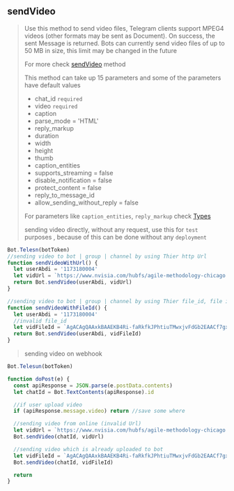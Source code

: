 ## sendVideo

> Use this method to send video files, Telegram clients support MPEG4 videos (other formats may be sent as Document). On success, the sent Message is returned. Bots can currently send video files of up to 50 MB in size, this limit may be changed in the future
>
> For more check [sendVideo](https://core.telegram.org/bots/api#sendvideo) method
>
> This method can take up 15 parameters and
> some of the parameters have default values
>
> - chat_id `required`
> - video `required`
> - caption
> - parse_mode = 'HTML'
> - reply_markup
> - duration
> - width
> - height
> - thumb
> - caption_entities
> - supports_streaming = false
> - disable_notification = false
> - protect_content = false
> - reply_to_message_id
> - allow_sending_without_reply = false
>
> For parameters like `caption_entities`, `reply_markup` check [Types](https://github.com/abdiu34567/telesn.js/tree/main/Docs/Types)
>
> sending video directly, without any request, use this for `test` purposes , because of this can be done without any `deployment`

```js
Bot.Telesn(botToken)
//sending video to bot | group | channel by using Thier http Url
function sendVideoWithUrl() {
  let userAbdi = '1173180004'
  let vidUrl = `https://www.nvisia.com/hubfs/agile-methodology-chicago.mp4`
  return Bot.sendVideo(userAbdi, vidUrl)
}

//sending video to bot | group | channel by using Thier file_id, file id can be found only if you upload file on Bot | group | channel
function sendVideoWithFileId() {
  let userAbdi = '1173180004'
  //invalid file_id
  let vidFileId = `AgACAgQAAxkBAAEKB4Ri-faRkfkJPhtiuTMwxjvFdGb2EAACf7gxG5ZTyVNio98lZ7PwIgEAAwIAA3MAAykE`
  return Bot.sendVideo(userAbdi, vidFileId)
}
```

> sending video on webhook

```js
Bot.Telesun(botToken)

function doPost(e) {
  const apiResponse = JSON.parse(e.postData.contents)
  let chatId = Bot.TextContents(apiResponse).id

  //if user upload video
  if (apiResponse.message.video) return //save some where

  //sending video from online (invalid Url)
  let vidUrl = `https://www.nvisia.com/hubfs/agile-methodology-chicago.mp4`
  Bot.sendVideo(chatId, vidUrl)

  //sending video which is already uploaded to bot
  let vidFileId = `AgACAgQAAxkBAAEKB4Ri-faRkfkJPhtiuTMwxjvFdGb2EAACf7gxG5ZTyVNio98lZ7PwIgEAAwIAA3MAAykE`
  Bot.sendVideo(chatId, vidFileId)

  return
}
```
